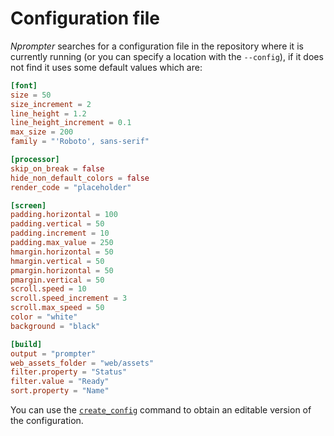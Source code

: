 # Configuration file

_Nprompter_ searches for a configuration file in the repository where it is currently running (or you can specify a location with the `--config`), if it does not find it uses some default values which are:

```toml
[font]
size = 50
size_increment = 2
line_height = 1.2
line_height_increment = 0.1
max_size = 200
family = "'Roboto', sans-serif"

[processor]
skip_on_break = false
hide_non_default_colors = false
render_code = "placeholder"

[screen]
padding.horizontal = 100
padding.vertical = 50
padding.increment = 10
padding.max_value = 250
hmargin.horizontal = 50
hmargin.vertical = 50
pmargin.horizontal = 50
pmargin.vertical = 50
scroll.speed = 10
scroll.speed_increment = 3
scroll.max_speed = 50
color = "white"
background = "black"

[build]
output = "prompter"
web_assets_folder = "web/assets"
filter.property = "Status"
filter.value = "Ready"
sort.property = "Name"

```

You can use the [`create_config`](/nprompter/usage) command to obtain an editable version of the configuration.